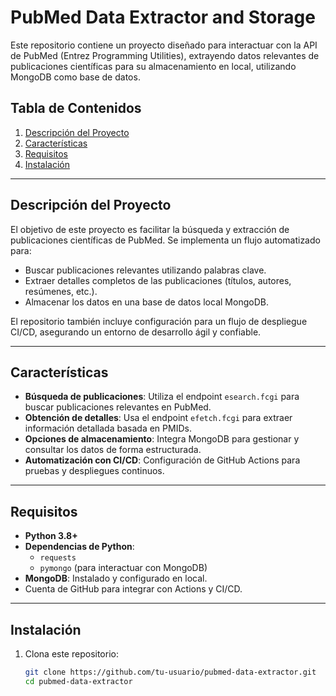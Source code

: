 # PubMed Data Extractor and Storage

Este repositorio contiene un proyecto diseñado para interactuar con la API de PubMed (Entrez Programming Utilities), extrayendo datos relevantes de publicaciones científicas para su almacenamiento en local, utilizando MongoDB como base de datos.

## Tabla de Contenidos

1. [Descripción del Proyecto](#descripción-del-proyecto)
2. [Características](#características)
3. [Requisitos](#requisitos)
4. [Instalación](#instalación)

---

## Descripción del Proyecto

El objetivo de este proyecto es facilitar la búsqueda y extracción de publicaciones científicas de PubMed. Se implementa un flujo automatizado para:
- Buscar publicaciones relevantes utilizando palabras clave.
- Extraer detalles completos de las publicaciones (títulos, autores, resúmenes, etc.).
- Almacenar los datos en una base de datos local MongoDB.

El repositorio también incluye configuración para un flujo de despliegue CI/CD, asegurando un entorno de desarrollo ágil y confiable.

---

## Características

- **Búsqueda de publicaciones**: Utiliza el endpoint `esearch.fcgi` para buscar publicaciones relevantes en PubMed.
- **Obtención de detalles**: Usa el endpoint `efetch.fcgi` para extraer información detallada basada en PMIDs.
- **Opciones de almacenamiento**: Integra MongoDB para gestionar y consultar los datos de forma estructurada.
- **Automatización con CI/CD**: Configuración de GitHub Actions para pruebas y despliegues continuos.

---

## Requisitos

- **Python 3.8+**
- **Dependencias de Python**:
  - `requests`
  - `pymongo` (para interactuar con MongoDB)
- **MongoDB**: Instalado y configurado en local.
- Cuenta de GitHub para integrar con Actions y CI/CD.

---

## Instalación

1. Clona este repositorio:

   ```bash
   git clone https://github.com/tu-usuario/pubmed-data-extractor.git
   cd pubmed-data-extractor
